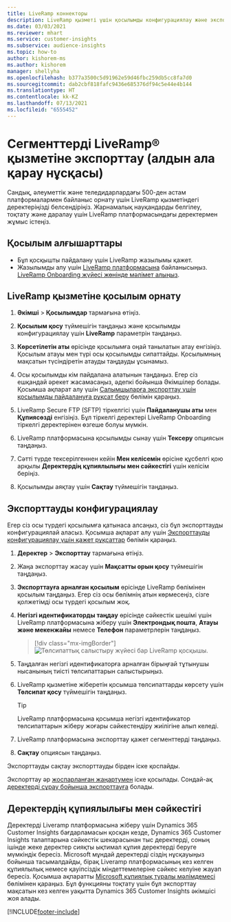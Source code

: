 ```yaml
---
title: LiveRamp коннекторы
description: LiveRamp қызметі үшін қосылымды конфигурациялау және экспорттау жолы туралы ақпарат.
ms.date: 03/03/2021
ms.reviewer: mhart
ms.service: customer-insights
ms.subservice: audience-insights
ms.topic: how-to
author: kishorem-ms
ms.author: kishorem
manager: shellyha
ms.openlocfilehash: b377a3500c5d91962e59d46fbc259db5cc8fa7d0
ms.sourcegitcommit: dab2cbf818fafc9436e685376df94c5e44e4b144
ms.translationtype: HT
ms.contentlocale: kk-KZ
ms.lasthandoff: 07/13/2021
ms.locfileid: "6555452"
---
```

# <a name="export-segments-to-liverampreg-preview"></a>Сегменттерді LiveRamp&reg; қызметіне экспорттау (алдын ала қарау нұсқасы)

Сандық, әлеуметтік және теледидарлардағы 500-ден астам платформалармен байланыс орнату үшін LiveRamp қызметіндегі деректеріңізді белсендіріңіз. Жарнамалық науқандарды белгілеу, тоқтату және даралау үшін LiveRamp платформасындағы деректермен жұмыс істеңіз.

## <a name="prerequisites-for-a-connection"></a>Қосылым алғышарттары

- Бұл қосқышты пайдалану үшін LiveRamp жазылымы қажет.
- Жазылымды алу үшін [LiveRamp платформасына](https://liveramp.com/contact/) байланысыңыз. [LiveRamp Onboarding жүйесі жөнінде мәлімет алыңыз](https://liveramp.com/our-platform/data-onboarding/).

## <a name="set-up-connection-to-liveramp"></a>LiveRamp қызметіне қосылым орнату

1. **Әкімші** > **Қосылымдар** тармағына өтіңіз.

1. **Қосылым қосу** түймешігін таңдаңыз және қосылымды конфигурациялау үшін **LiveRamp** параметрін таңдаңыз.

1. **Көрсетілетін аты** өрісінде қосылымға оңай танылатын атау енгізіңіз. Қосылым атауы мен түрі осы қосылымды сипаттайды. Қосылымның мақсатын түсіндіретін атауды таңдауды ұсынамыз.

1. Осы қосылымды кім пайдалана алатынын таңдаңыз. Егер сіз ешқандай әрекет жасамасаңыз, әдепкі бойынша Әкімшілер болады. Қосымша ақпарат алу үшін [Салымшыларға экспорттау үшін қосылымды пайдалануға рұқсат беру](connections.md#allow-contributors-to-use-a-connection-for-exports) бөлімін қараңыз.

1. LiveRamp Secure FTP (SFTP) тіркелгісі үшін **Пайдаланушы аты** мен **Құпиясөзді** енгізіңіз.
Бұл тіркелгі деректері LiveRamp Onboarding тіркелгі деректерінен өзгеше болуы мүмкін.

1. LiveRamp платформасына қосылымды сынау үшін **Тексеру** опциясын таңдаңыз.

1. Сәтті түрде тексерілгеннен кейін **Мен келісемін** өрісіне құсбелгі қою арқылы **Деректердің құпиялылығы мен сәйкестігі** үшін келісім беріңіз.

1. Қосылымды аяқтау үшін **Сақтау** түймешігін таңдаңыз.

## <a name="configure-an-export"></a>Экспорттауды конфигурациялау

Егер сіз осы түрдегі қосылымға қатынаса алсаңыз, сіз бұл экспорттауды конфигурациялай аласыз. Қосымша ақпарат алу үшін [Экспорттауды конфигурациялау үшін қажет рұқсаттар](export-destinations.md#set-up-a-new-export) бөлімін қараңыз.

1. **Деректер** > **Экспорттау** тармағына өтіңіз.

1. Жаңа экспорттау жасау үшін **Мақсатты орын қосу** түймешігін таңдаңыз.

1. **Экспорттауға арналған қосылым** өрісінде LiveRamp бөлімінен қосылым таңдаңыз. Егер сіз осы бөлімнің атын көрмесеңіз, сізге қолжетімді осы түрдегі қосылым жоқ.

1. **Негізгі идентификаторды таңдау** өрісінде сәйкестік шешімі үшін LiveRamp платформасына жіберу үшін **Электрондық пошта**, **Атауы және мекенжайы** немесе **Телефон** параметрлерін таңдаңыз.
   > [!div class="mx-imgBorder"]
   > ![Төлсипаттық салыстыру жүйесі бар LiveRamp қосқышы.](media/export-liveramp-segments.png "Төлсипаттық салыстыру жүйесі бар LiveRamp қосқышы")

1. Таңдалған негізгі идентификаторға арналған бірыңғай тұтынушы нысанының тиісті төлсипаттарын салыстырыңыз.

1. LiveRamp қызметіне жіберетін қосымша төлсипаттарды көрсету үшін **Төлсипат қосу** түймешігін таңдаңыз.

   > [!TIP]
   > LiveRamp платформасына қосымша негізгі идентификатор төлсипаттарын жіберу жоғары сәйкестендіру жиілігіне алып келеді.

1. LiveRamp платформасына экспорттау қажет сегменттерді таңдаңыз.

1. **Сақтау** опциясын таңдаңыз.

Экспорттауды сақтау экспорттауды бірден іске қоспайды.

Экспорттау әр [жоспарланған жаңартумен](system.md#schedule-tab) іске қосылады. Сондай-ақ [деректерді сұрау бойынша экспорттауға](export-destinations.md#run-exports-on-demand) болады. 


## <a name="data-privacy-and-compliance"></a>Деректердің құпиялылығы мен сәйкестігі

Деректерді Liveramp платформасына жіберу үшін Dynamics 365 Customer Insights бағдарламасын қосқан кезде, Dynamics 365 Customer Insights талаптарына сәйкестік шекарасынан тыс деректерді, соның ішінде жеке деректер сияқты ықтимал құпия деректерді беруге мүмкіндік бересіз. Microsoft мұндай деректерді сіздің нұсқауыңыз бойынша тасымалдайды, бірақ Liveramp платформасының кез келген құпиялылық немесе қауіпсіздік міндеттемелеріне сәйкес келуіне жауап бересіз. Қосымша ақпаратты [Microsoft құпиялық туралы мәлімдемесі](https://go.microsoft.com/fwlink/?linkid=396732) бөлімінен қараңыз.
Бұл функцияны тоқтату үшін бұл экспорттау мақсатын кез келген уақытта Dynamics 365 Customer Insights әкімшісі жоя алады.

[!INCLUDE[footer-include](../includes/footer-banner.md)]
